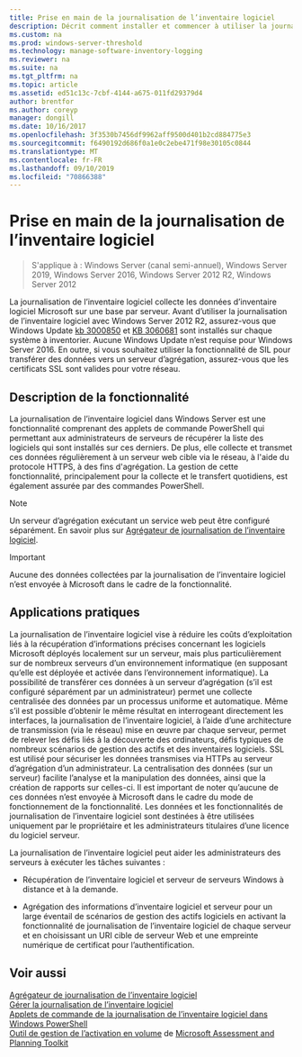 ```yaml
---
title: Prise en main de la journalisation de l’inventaire logiciel
description: Décrit comment installer et commencer à utiliser la journalisation de l’inventaire logiciel
ms.custom: na
ms.prod: windows-server-threshold
ms.technology: manage-software-inventory-logging
ms.reviewer: na
ms.suite: na
ms.tgt_pltfrm: na
ms.topic: article
ms.assetid: ed51c13c-7cbf-4144-a675-011fd29379d4
author: brentfor
ms.author: coreyp
manager: dongill
ms.date: 10/16/2017
ms.openlocfilehash: 3f3530b7456df9962aff9500d401b2cd884775e3
ms.sourcegitcommit: f6490192d686f0a1e0c2ebe471f98e30105c0844
ms.translationtype: MT
ms.contentlocale: fr-FR
ms.lasthandoff: 09/10/2019
ms.locfileid: "70866388"
---
```

# <a name="get-started-with-software-inventory-logging"></a>Prise en main de la journalisation de l’inventaire logiciel

>S'applique à : Windows Server (canal semi-annuel), Windows Server 2019, Windows Server 2016, Windows Server 2012 R2, Windows Server 2012

 La journalisation de l’inventaire logiciel collecte les données d’inventaire logiciel Microsoft sur une base par serveur. Avant d’utiliser la journalisation de l’inventaire logiciel avec Windows Server 2012 R2, assurez-vous que Windows Update [kb 3000850](https://support.microsoft.com/kb/3000850) et [KB 3060681](https://support.microsoft.com/kb/3060681) sont installés sur chaque système à inventorier. Aucune Windows Update n’est requise pour Windows Server 2016. En outre, si vous souhaitez utiliser la fonctionnalité de SIL pour transférer des données vers un serveur d’agrégation, assurez-vous que les certificats SSL sont valides pour votre réseau.

## <a name="BKMK_OVER"></a>Description de la fonctionnalité
La journalisation de l’inventaire logiciel dans Windows Server est une fonctionnalité comprenant des applets de commande PowerShell qui permettant aux administrateurs de serveurs de récupérer la liste des logiciels qui sont installés sur ces derniers. De plus, elle collecte et transmet ces données régulièrement à un serveur web cible via le réseau, à l'aide du protocole HTTPS, à des fins d'agrégation. La gestion de cette fonctionnalité, principalement pour la collecte et le transfert quotidiens, est également assurée par des commandes PowerShell.

> [!NOTE]
> Un serveur d’agrégation exécutant un service web peut être configuré séparément. En savoir plus sur [Agrégateur de journalisation de l’inventaire logiciel](software-inventory-logging-aggregator.md).

> [!IMPORTANT]
> Aucune des données collectées par la journalisation de l’inventaire logiciel n’est envoyée à Microsoft dans le cadre de la fonctionnalité.

## <a name="BKMK_APP"></a>Applications pratiques
La journalisation de l’inventaire logiciel vise à réduire les coûts d’exploitation liés à la récupération d’informations précises concernant les logiciels Microsoft déployés localement sur un serveur, mais plus particulièrement sur de nombreux serveurs d’un environnement informatique (en supposant qu’elle est déployée et activée dans l’environnement informatique). La possibilité de transférer ces données à un serveur d’agrégation (s’il est configuré séparément par un administrateur) permet une collecte centralisée des données par un processus uniforme et automatique. Même s’il est possible d’obtenir le même résultat en interrogeant directement les interfaces, la journalisation de l’inventaire logiciel, à l’aide d’une architecture de transmission (via le réseau) mise en œuvre par chaque serveur, permet de relever les défis liés à la découverte des ordinateurs, défis typiques de nombreux scénarios de gestion des actifs et des inventaires logiciels. SSL est utilisé pour sécuriser les données transmises via HTTPs au serveur d’agrégation d’un administrateur. La centralisation des données (sur un serveur) facilite l’analyse et la manipulation des données, ainsi que la création de rapports sur celles-ci. Il est important de noter qu’aucune de ces données n’est envoyée à Microsoft dans le cadre du mode de fonctionnement de la fonctionnalité. Les données et les fonctionnalités de journalisation de l’inventaire logiciel sont destinées à être utilisées uniquement par le propriétaire et les administrateurs titulaires d’une licence du logiciel serveur.

La journalisation de l’inventaire logiciel peut aider les administrateurs des serveurs à exécuter les tâches suivantes :

-   Récupération de l’inventaire logiciel et serveur de serveurs Windows à distance et à la demande.

-   Agrégation des informations d’inventaire logiciel et serveur pour un large éventail de scénarios de gestion des actifs logiciels en activant la fonctionnalité de journalisation de l’inventaire logiciel de chaque serveur et en choisissant un URI cible de serveur Web et une empreinte numérique de certificat pour l’authentification.

## <a name="see-also"></a>Voir aussi
[Agrégateur de journalisation de l’inventaire logiciel](https://technet.microsoft.com/library/mt572043.aspx)<br>
[Gérer la journalisation de l’inventaire logiciel](manage-software-inventory-logging.md)<br>
[Applets de commande de la journalisation de l’inventaire logiciel dans Windows PowerShell](https://technet.microsoft.com/library/dn283390.aspx)<br>
[Outil de gestion de l’activation en volume](http://blogs.technet.com/b/volume-licensing/) de [Microsoft Assessment and Planning Toolkit](https://www.microsoft.com/download/en/details.aspx?id=7826)



